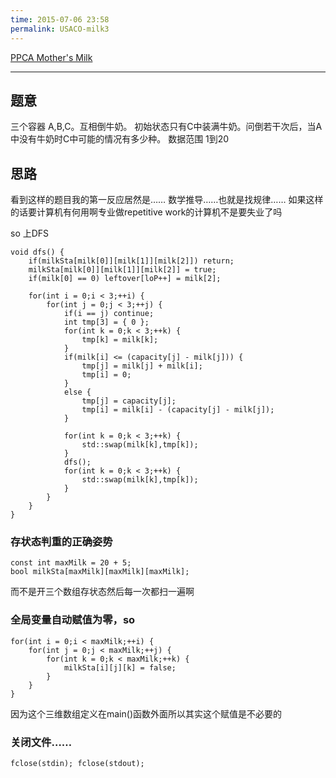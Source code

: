 ```yaml
---
time: 2015-07-06 23:58
permalink: USACO-milk3
---
```

<!--excerpt-->
[PPCA Mother's Milk][1]


  [1]: http://train.usaco.org/usacoprob2?a=nmTv3aKmrIY&S=milk3


----------

## 题意 ##
三个容器 A,B,C。互相倒牛奶。
初始状态只有C中装满牛奶。问倒若干次后，当A中没有牛奶时C中可能的情况有多少种。
数据范围 1到20

## 思路 ##
看到这样的题目我的第一反应居然是……
数学推导……也就是找规律……
如果这样的话要计算机有何用啊专业做repetitive work的计算机不是要失业了吗

so
上DFS

    void dfs() {
        if(milkSta[milk[0]][milk[1]][milk[2]]) return;
        milkSta[milk[0]][milk[1]][milk[2]] = true;
        if(milk[0] == 0) leftover[loP++] = milk[2];

        for(int i = 0;i < 3;++i) {
            for(int j = 0;j < 3;++j) {
                if(i == j) continue;
                int tmp[3] = { 0 };
                for(int k = 0;k < 3;++k) {
                    tmp[k] = milk[k];
                }
                if(milk[i] <= (capacity[j] - milk[j])) {
                    tmp[j] = milk[j] + milk[i];
                    tmp[i] = 0;
                }
                else {
                    tmp[j] = capacity[j];
                    tmp[i] = milk[i] - (capacity[j] - milk[j]);
                }

                for(int k = 0;k < 3;++k) {
                    std::swap(milk[k],tmp[k]);
                }
                dfs();
                for(int k = 0;k < 3;++k) {
                    std::swap(milk[k],tmp[k]);
                }
            }
        }
    }

### 存状态判重的正确姿势 ###
    const int maxMilk = 20 + 5;
    bool milkSta[maxMilk][maxMilk][maxMilk];

而不是开三个数组存状态然后每一次都扫一遍啊

### 全局变量自动赋值为零，so ###

    for(int i = 0;i < maxMilk;++i) {
        for(int j = 0;j < maxMilk;++j) {
            for(int k = 0;k < maxMilk;++k) {
                milkSta[i][j][k] = false;
            }
        }
    }
因为这个三维数组定义在main()函数外面所以其实这个赋值是不必要的

### 关闭文件…… ###
    fclose(stdin); fclose(stdout);



